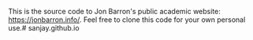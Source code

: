 This is the source code to Jon Barron's public academic website: https://jonbarron.info/. Feel free to clone this code for your own personal use.# sanjay.github.io
